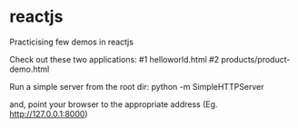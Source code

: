 # reactjs

Practicising few demos in reactjs

Check out these two applications:
#1 helloworld.html
#2 products/product-demo.html

Run a simple server from the root dir:
python -m SimpleHTTPServer

and, point your browser to the appropriate address (Eg. http://127.0.0.1:8000)
